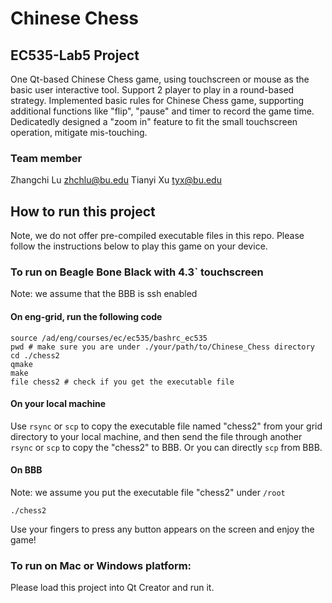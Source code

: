 # Chinese Chess
## EC535-Lab5 Project 

One Qt-based Chinese Chess game, using touchscreen or mouse as the basic user interactive tool. 
Support 2 player to play in a round-based strategy.
Implemented basic rules for Chinese Chess game, supporting additional functions like "flip", "pause" and timer to record the game time. 
Dedicatedly designed a "zoom in" feature to fit the small touchscreen operation, mitigate mis-touching.


### Team member
Zhangchi Lu zhchlu@bu.edu
Tianyi Xu tyx@bu.edu


## How to run this project
Note, we do not offer pre-compiled executable files in this repo. Please follow the instructions below to play this game on your device. 

### To run on Beagle Bone Black with 4.3` touchscreen
Note: we assume that the BBB is ssh enabled

#### On eng-grid, run the following code 
```
source /ad/eng/courses/ec/ec535/bashrc_ec535
pwd # make sure you are under ./your/path/to/Chinese_Chess directory
cd ./chess2
qmake
make
file chess2 # check if you get the executable file
```

#### On your local machine
Use `rsync` or `scp` to copy the executable file named "chess2" from your grid directory to your local machine, and then send the file through another `rsync` or `scp` to copy the "chess2" to BBB.
Or you can directly `scp` from BBB. 

#### On BBB
Note: we assume you put the executable file "chess2" under `/root`
```
./chess2
```

Use your fingers to press any button appears on the screen and enjoy the game!


### To run on Mac or Windows platform:
Please load this project into Qt Creator and run it.
